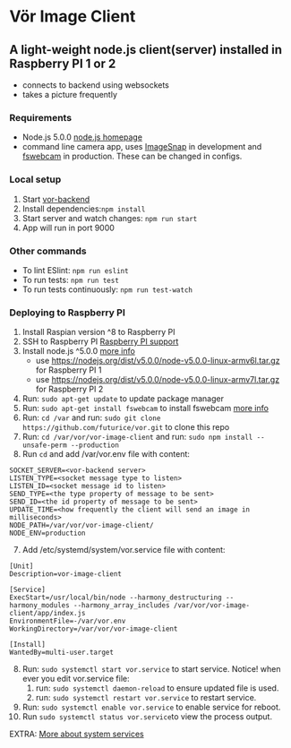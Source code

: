# Vör Image Client

## A light-weight node.js client(server) installed in Raspberry PI 1 or 2 
- connects to backend using websockets
- takes a picture frequently

### Requirements
- Node.js 5.0.0 [node.js homepage](https://nodejs.org/en/)
- command line camera app, uses [ImageSnap](http://iharder.sourceforge.net/current/macosx/imagesnap/) in development and 
[fswebcam](http://manpages.ubuntu.com/manpages/lucid/man1/fswebcam.1.html) in production. These can be changed in configs. 

### Local setup
1. Start [vor-backend](https://github.com/futurice/vor/blob/develop/vor-backend/README.md#local-setup)
2. Install dependencies:```npm install```
3. Start server and watch changes: ```npm run start```
4. App will run in port 9000

### Other commands
- To lint ESlint: ```npm run eslint```
- To run tests: ```npm run test```
- To run tests continuously: ```npm run test-watch```

### Deploying to Raspberry PI
1. Install Raspian version ^8 to Raspberry PI
2. SSH to Raspberry PI [Raspberry PI support](https://www.raspberrypi.org/documentation/remote-access/ssh/)
3. Install node.js ^5.0.0 [more info](http://blog.wia.io/installing-node-js-v4-0-0-on-a-raspberry-pi/)
    - use https://nodejs.org/dist/v5.0.0/node-v5.0.0-linux-armv6l.tar.gz for Raspberry PI 1
    - use https://nodejs.org/dist/v5.0.0/node-v5.0.0-linux-armv7l.tar.gz for Raspberry PI 2
4. Run: ```sudo apt-get update``` to update package manager
4. Run: ```sudo apt-get install fswebcam``` to install fswebcam [more info](https://www.raspberrypi.org/documentation/usage/webcams/)
5. Run: ```cd /var``` and run: ```sudo git clone https://github.com/futurice/vor.git``` to clone this repo
6. Run: ```cd /var/vor/vor-image-client``` and run:  ```sudo npm install --unsafe-perm --production ```
7. Run ```cd``` and add /var/vor.env file with content:
  ```
  SOCKET_SERVER=<vor-backend server>
  LISTEN_TYPE=<socket message type to listen>
  LISTEN_ID=<socket message id to listen>
  SEND_TYPE=<the type property of message to be sent>
  SEND_ID=<the id property of message to be sent>
  UPDATE_TIME=<how frequently the client will send an image in milliseconds>
  NODE_PATH=/var/vor/vor-image-client/
  NODE_ENV=production
  ```
  
7. Add /etc/systemd/system/vor.service file with content: 
  ```
  [Unit]
  Description=vor-image-client
  
  [Service]
  ExecStart=/usr/local/bin/node --harmony_destructuring --harmony_modules --harmony_array_includes /var/vor/vor-image-client/app/index.js
  EnvironmentFile=-/var/vor.env
  WorkingDirectory=/var/vor/vor-image-client
  
  [Install]
  WantedBy=multi-user.target
  ```
  
8. Run: ```sudo systemctl start vor.service``` to start service. 
  Notice! when ever you edit vor.service file:
    1. run: ```sudo systemctl daemon-reload``` to ensure updated file is used.
    2. run: ```sudo systemctl restart vor.service``` to restart service.
9. Run: ```sudo systemctl enable vor.service``` to enable service for reboot.
10. Run ```sudo systemctl status vor.service```to view the process output.

EXTRA: [More about system services](https://www.digitalocean.com/community/tutorials/how-to-use-systemctl-to-manage-systemd-services-and-units)
